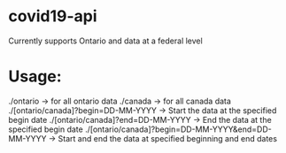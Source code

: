 # covid19-api
Currently supports Ontario and data at a federal level

# Usage:
./ontario -> for all ontario data 
./canada -> for all canada data 
./[ontario/canada]?begin=DD-MM-YYYY -> Start the data at the specified begin date 
./[ontario/canada]?end=DD-MM-YYYY -> End the data at the specified begin date 
./[ontario/canada]?begin=DD-MM-YYYY&end=DD-MM-YYYY -> Start and end the data at specified beginning and end dates
